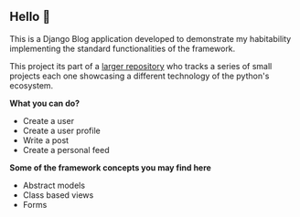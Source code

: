 ## Hello :wave:

This is a Django Blog application developed to demonstrate my habitability implementing the standard functionalities of the framework. 

This project its part of a [larger repository](https://github.com/Perkles/python-code-portfolio) who tracks a series of small projects each one showcasing a different technology of the python's ecosystem. 

**What you can do?**

- Create a user
- Create a user profile
- Write a post
- Create a personal feed

**Some of the framework concepts you may find here**

- Abstract models 
- Class based views
- Forms
